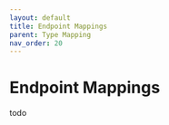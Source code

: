 ```yaml
---
layout: default
title: Endpoint Mappings
parent: Type Mapping
nav_order: 20
---
```


# Endpoint Mappings

todo
